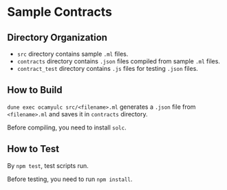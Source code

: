 # Sample Contracts

## Directory Organization

- `src` directory contains sample `.ml` files.
- `contracts` directory contains `.json` files compiled from sample `.ml` files.
- `contract_test` directory contains `.js` files for testing `.json` files.

## How to Build

`dune exec ocamyulc src/<filename>.ml` generates a `.json` file from `<filename>.ml` and
saves it in `contracts` directory.

Before compiling, you need to install `solc`.

## How to Test

By `npm test`, test scripts run.

Before testing, you need to run `npm install`.